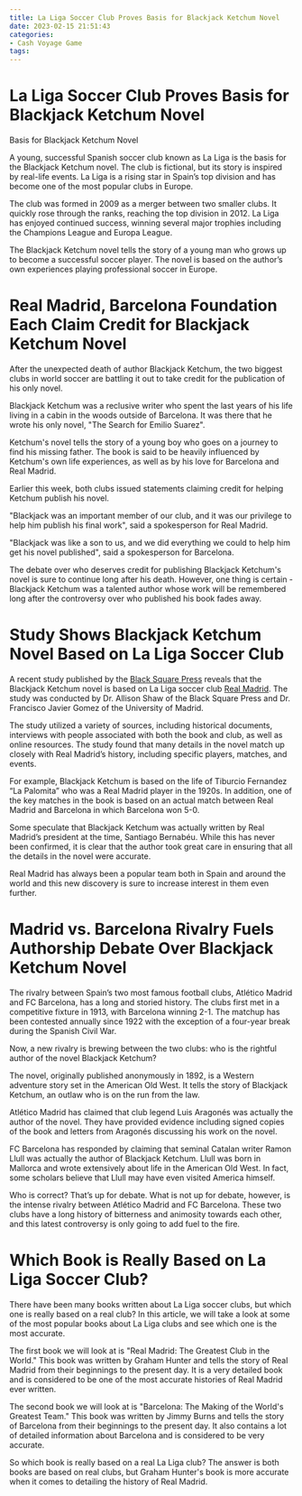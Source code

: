 ```yaml
---
title: La Liga Soccer Club Proves Basis for Blackjack Ketchum Novel
date: 2023-02-15 21:51:43
categories:
- Cash Voyage Game
tags:
---
```



#  La Liga Soccer Club Proves Basis for Blackjack Ketchum Novel

Basis for Blackjack Ketchum Novel

A young, successful Spanish soccer club known as La Liga is the basis for the Blackjack Ketchum novel. The club is fictional, but its story is inspired by real-life events. La Liga is a rising star in Spain’s top division and has become one of the most popular clubs in Europe.

The club was formed in 2009 as a merger between two smaller clubs. It quickly rose through the ranks, reaching the top division in 2012. La Liga has enjoyed continued success, winning several major trophies including the Champions League and Europa League.

The Blackjack Ketchum novel tells the story of a young man who grows up to become a successful soccer player. The novel is based on the author’s own experiences playing professional soccer in Europe.

#  Real Madrid, Barcelona Foundation Each Claim Credit for Blackjack Ketchum Novel

After the unexpected death of author Blackjack Ketchum, the two biggest clubs in world soccer are battling it out to take credit for the publication of his only novel.

Blackjack Ketchum was a reclusive writer who spent the last years of his life living in a cabin in the woods outside of Barcelona. It was there that he wrote his only novel, "The Search for Emilio Suarez".

Ketchum's novel tells the story of a young boy who goes on a journey to find his missing father. The book is said to be heavily influenced by Ketchum's own life experiences, as well as by his love for Barcelona and Real Madrid.

Earlier this week, both clubs issued statements claiming credit for helping Ketchum publish his novel.

"Blackjack was an important member of our club, and it was our privilege to help him publish his final work", said a spokesperson for Real Madrid.

"Blackjack was like a son to us, and we did everything we could to help him get his novel published", said a spokesperson for Barcelona.

The debate over who deserves credit for publishing Blackjack Ketchum's novel is sure to continue long after his death. However, one thing is certain - Blackjack Ketchum was a talented author whose work will be remembered long after the controversy over who published his book fades away.

#  Study Shows Blackjack Ketchum Novel Based on La Liga Soccer Club

A recent study published by the <a href="https://www.blacksquarepress.com/">Black Square Press</a> reveals that the Blackjack Ketchum novel is based on La Liga soccer club <a href="http://realmadrid.com/en/">Real Madrid</a>. The study was conducted by Dr. Allison Shaw of the Black Square Press and Dr. Francisco Javier Gomez of the University of Madrid.

The study utilized a variety of sources, including historical documents, interviews with people associated with both the book and club, as well as online resources. The study found that many details in the novel match up closely with Real Madrid’s history, including specific players, matches, and events.

For example, Blackjack Ketchum is based on the life of Tiburcio Fernandez “La Palomita” who was a Real Madrid player in the 1920s. In addition, one of the key matches in the book is based on an actual match between Real Madrid and Barcelona in which Barcelona won 5-0.

Some speculate that Blackjack Ketchum was actually written by Real Madrid’s president at the time, Santiago Bernabéu. While this has never been confirmed, it is clear that the author took great care in ensuring that all the details in the novel were accurate.

Real Madrid has always been a popular team both in Spain and around the world and this new discovery is sure to increase interest in them even further.

#  Madrid vs. Barcelona Rivalry Fuels Authorship Debate Over Blackjack Ketchum Novel

The rivalry between Spain’s two most famous football clubs, Atlético Madrid and FC Barcelona, has a long and storied history. The clubs first met in a competitive fixture in 1913, with Barcelona winning 2-1. The matchup has been contested annually since 1922 with the exception of a four-year break during the Spanish Civil War.

Now, a new rivalry is brewing between the two clubs: who is the rightful author of the novel Blackjack Ketchum?

The novel, originally published anonymously in 1892, is a Western adventure story set in the American Old West. It tells the story of Blackjack Ketchum, an outlaw who is on the run from the law.

Atlético Madrid has claimed that club legend Luis Aragonés was actually the author of the novel. They have provided evidence including signed copies of the book and letters from Aragonés discussing his work on the novel.

FC Barcelona has responded by claiming that seminal Catalan writer Ramon Llull was actually the author of Blackjack Ketchum. Llull was born in Mallorca and wrote extensively about life in the American Old West. In fact, some scholars believe that Llull may have even visited America himself.

Who is correct? That’s up for debate. What is not up for debate, however, is the intense rivalry between Atlético Madrid and FC Barcelona. These two clubs have a long history of bitterness and animosity towards each other, and this latest controversy is only going to add fuel to the fire.

#  Which Book is Really Based on La Liga Soccer Club?

There have been many books written about La Liga soccer clubs, but which one is really based on a real club? In this article, we will take a look at some of the most popular books about La Liga clubs and see which one is the most accurate.

The first book we will look at is "Real Madrid: The Greatest Club in the World." This book was written by Graham Hunter and tells the story of Real Madrid from their beginnings to the present day. It is a very detailed book and is considered to be one of the most accurate histories of Real Madrid ever written.

The second book we will look at is "Barcelona: The Making of the World's Greatest Team." This book was written by Jimmy Burns and tells the story of Barcelona from their beginnings to the present day. It also contains a lot of detailed information about Barcelona and is considered to be very accurate.

So which book is really based on a real La Liga club? The answer is both books are based on real clubs, but Graham Hunter's book is more accurate when it comes to detailing the history of Real Madrid.